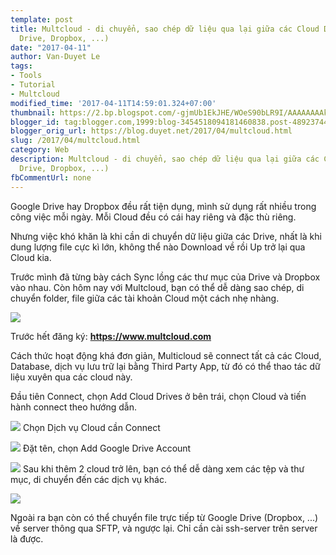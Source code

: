 ```yaml
---
template: post
title: Multcloud - di chuyển, sao chép dữ liệu qua lại giữa các Cloud Drive (Google
  Drive, Dropbox, ...)
date: "2017-04-11"
author: Van-Duyet Le
tags:
- Tools
- Tutorial
- Multcloud
modified_time: '2017-04-11T14:59:01.324+07:00'
thumbnail: https://2.bp.blogspot.com/-gjmUb1EkJHE/WOeS90bLR9I/AAAAAAAAkZk/yTqI7wz6oC4-sS1mnQHpdpFaHcHn3sE1QCLcB/s1600/multcloud.PNG
blogger_id: tag:blogger.com,1999:blog-3454518094181460838.post-4892374487652664658
blogger_orig_url: https://blog.duyet.net/2017/04/multcloud.html
slug: /2017/04/multcloud.html
category: Web
description: Multcloud - di chuyển, sao chép dữ liệu qua lại giữa các Cloud Drive (Google
  Drive, Dropbox, ...)
fbCommentUrl: none
---
```


Google Drive hay Dropbox đều rất tiện dụng, mình sử dụng rất nhiều trong công việc mỗi ngày. Mỗi Cloud đều có cái hay riêng và đặc thù riêng.  
  
Nhưng việc khó khăn là khi cần di chuyển dữ liệu giữa các Drive, nhất là khi dung lượng file cực kì lớn, không thể nào Download về rồi Up trở lại qua Cloud kia.  
  
Trước mình đã từng bày cách Sync lồng các thư mục của Drive và Dropbox vào nhau. Còn hôm nay với Multcloud, bạn có thể dễ dàng sao chép, di chuyển folder, file giữa các tài khoản Cloud một cách nhẹ nhàng.  
  

![](https://2.bp.blogspot.com/-gjmUb1EkJHE/WOeS90bLR9I/AAAAAAAAkZk/yTqI7wz6oC4-sS1mnQHpdpFaHcHn3sE1QCLcB/s1600/multcloud.PNG)


Trước hết đăng ký: **https://www.multcloud.com**  
  
Cách thức hoạt động khá đơn giản, Multicloud sẽ connect tất cả các Cloud, Database, dịch vụ lưu trữ lại bằng Third Party App, từ đó có thể thao tác dữ liệu xuyên qua các cloud này.  
  
Đầu tiên Connect, chọn Add Cloud Drives ở bên trái, chọn Cloud và tiến hành connect theo hướng dẫn.



[![](https://1.bp.blogspot.com/-SygH_6BzXP8/WOeU8Nxmn4I/AAAAAAAAkZw/W3vtqmJ17AINC4REAT3o9Ag9YvBUCZKIgCLcB/s1600/step1.PNG)](https://1.bp.blogspot.com/-SygH_6BzXP8/WOeU8Nxmn4I/AAAAAAAAkZw/W3vtqmJ17AINC4REAT3o9Ag9YvBUCZKIgCLcB/s1600/step1.PNG)
Chọn Dịch vụ Cloud cần Connect


  

[![](https://4.bp.blogspot.com/-inT5i8ZjG8g/WOeVk1itlKI/AAAAAAAAkaA/vQ-15QZTTSk20_aTA3eZBkMfTi_l2cOBQCLcB/s1600/step2.PNG)](https://4.bp.blogspot.com/-inT5i8ZjG8g/WOeVk1itlKI/AAAAAAAAkaA/vQ-15QZTTSk20_aTA3eZBkMfTi_l2cOBQCLcB/s1600/step2.PNG)
Đặt tên, chọn Add Google Drive Account


  

[![](https://4.bp.blogspot.com/-1oJKU3bAAcM/WOeVk3KEeUI/AAAAAAAAkZ8/49J5P1uJZsMg-6BZB05OAx0CdG6MPM9qACLcB/s1600/step3.PNG)](https://4.bp.blogspot.com/-1oJKU3bAAcM/WOeVk3KEeUI/AAAAAAAAkZ8/49J5P1uJZsMg-6BZB05OAx0CdG6MPM9qACLcB/s1600/step3.PNG)
Sau khi thêm 2 cloud trở lên, bạn có thể dễ dàng xem các tệp và thư mục, di chuyển đến các dịch vụ khác.

  

[![](https://3.bp.blogspot.com/-H2oMD7K0u1w/WOeVk7gxKqI/AAAAAAAAkZ4/CNqiz5K2BbU2F2lmqqQnPnFG6XxFS2XXgCLcB/s1600/step4.PNG)](https://3.bp.blogspot.com/-H2oMD7K0u1w/WOeVk7gxKqI/AAAAAAAAkZ4/CNqiz5K2BbU2F2lmqqQnPnFG6XxFS2XXgCLcB/s1600/step4.PNG)

  
Ngoài ra bạn còn có thể chuyển file trực tiếp từ Google Drive (Dropbox, ...) về server thông qua SFTP, và ngược lại. Chỉ cần cài ssh-server trên server là được.